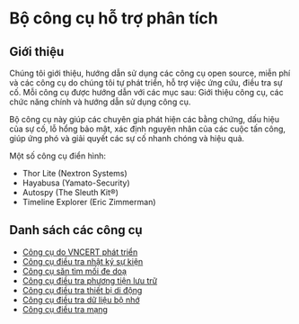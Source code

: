 # Bộ công cụ hỗ trợ phân tích

## Giới thiệu

Chúng tôi giới thiệu, hướng dẫn sử dụng các công cụ open source, miễn phí và các công cụ do chúng tôi tự phát triển, hỗ trợ việc ứng cứu, điều tra sự cố.
Mỗi công cụ được hướng dẫn với các mục sau: Giới thiệu công cụ, các chức năng chính và hướng dẫn sử dụng công cụ.

Bộ công cụ này giúp các chuyên gia phát hiện các bằng chứng, dấu hiệu của sự cố, lỗ hổng bảo mật, xác định nguyên nhân của các cuộc tấn công, giúp ứng phó và giải quyết các sự cố nhanh chóng và hiệu quả.

Một số công cụ điển hình: 

- Thor Lite (Nextron Systems)
- Hayabusa (Yamato-Security)
- Autospy (The Sleuth Kit®)
- Timeline Explorer (Eric Zimmerman)

##  Danh sách các công cụ

- [Công cụ do VNCERT phát triển](./vncert/index.md)
- [Công cụ điều tra nhật ký sự kiện](./log/index.md)
- [Công cụ săn tìm mối đe doạ](./hunt/index.md)
- [Công cụ điều tra phương tiện lưu trữ](./disk/index.md)
- [Công cụ điều tra thiết bị di động](./mobile/index.md)
- [Công cụ điều tra dữ liệu bộ nhớ](./memory/index.md)
- [Công cụ điều tra mạng](./network/index.md)